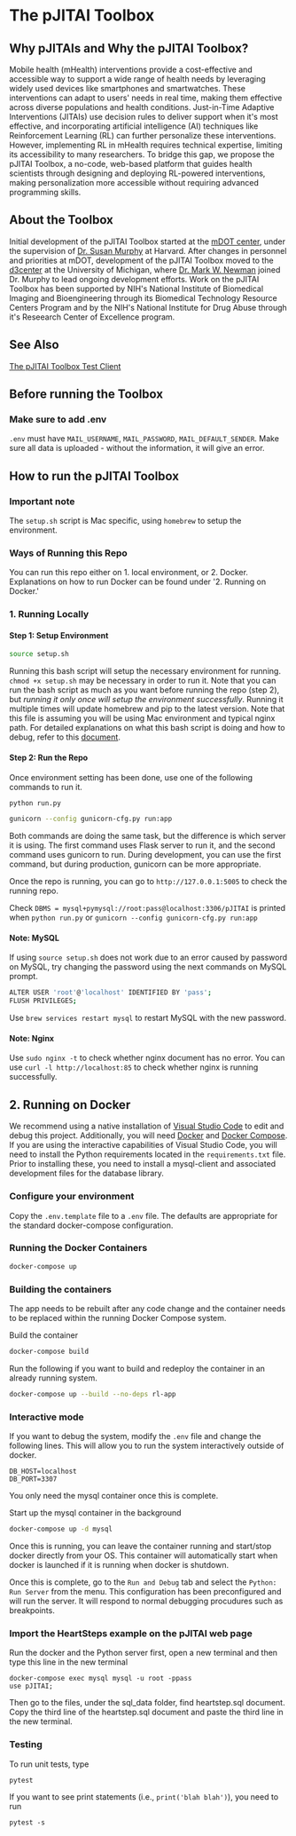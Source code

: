 # The pJITAI Toolbox

## Why pJITAIs and Why the pJITAI Toolbox?
Mobile health (mHealth) interventions provide a cost-effective and accessible way to support a wide range of health needs by leveraging widely used devices like smartphones and smartwatches. These interventions can adapt to users' needs in real time, making them effective across diverse populations and health conditions. Just-in-Time Adaptive Interventions (JITAIs) use decision rules to deliver support when it's most effective, and incorporating artificial intelligence (AI) techniques like Reinforcement Learning (RL) can further personalize these interventions. However, implementing RL in mHealth requires technical expertise, limiting its accessibility to many researchers. To bridge this gap, we propose the pJITAI Toolbox, a no-code, web-based platform that guides health scientists through designing and deploying RL-powered interventions, making personalization more accessible without requiring advanced programming skills.

## About the Toolbox
Initial development of the pJITAI Toolbox started at the [mDOT center](https://mdotcenter.org/), under the supervision of [Dr. Susan Murphy](https://people.seas.harvard.edu/~samurphy/) at Harvard. After changes in personnel and priorities at mDOT, development of the pJITAI Toolbox moved to the [d3center](https://d3c.isr.umich.edu/) at the University of Michigan, where [Dr. Mark W. Newman](https://mwnewman.people.si.umich.edu/) joined Dr. Murphy to lead ongoing development efforts. Work on the pJITAI Toolbox has been supported by NIH's National Institute of Biomedical Imaging and Bioengineering through its Biomedical Technology Resource Centers Program and by the NIH's National Institute for Drug Abuse through it's Reseearch Center of Excellence program.

## See Also
[The pJITAI Toolbox Test Client](https://github.com/MIACollaborative/pJITAI-test-client)

## Before running the Toolbox
### Make sure to add .env
`.env` must have `MAIL_USERNAME`, `MAIL_PASSWORD`, `MAIL_DEFAULT_SENDER`. Make sure all data is uploaded - without the information, it will give an error.

## How to run the pJITAI Toolbox
### Important note
The `setup.sh` script is Mac specific, using `homebrew` to setup the environment.

### Ways of Running this Repo

You can run this repo either on 1. local environment, or 2. Docker. Explanations on how to run Docker can be found under '2. Running on Docker.'

### 1. Running Locally
#### Step 1: Setup Environment
```bash
source setup.sh
```

Running this bash script will setup the necessary environment for running. `chmod +x setup.sh` may be necessary in order to run it. Note that you can run the bash script as much as you want before running the repo (step 2), but *running it only once will setup the environment successfully*. Running it multiple times will update homebrew and pip to the latest version. Note that this file is assuming you will be using Mac environment and typical nginx path. For detailed explanations on what this bash script is doing and how to debug, refer to this [document](https://docs.google.com/document/d/1OXymWaQtf1ktAW6F5Q-c-ozTKyu9UjhKw9_rOy75p1Q/edit?usp=sharing). 

#### Step 2: Run the Repo
Once environment setting has been done, use one of the following commands to run it.

```bash
python run.py
```
```bash
gunicorn --config gunicorn-cfg.py run:app
```
Both commands are doing the same task, but the difference is which server it is using. The first command uses Flask server to run it, and the second command uses gunicorn to run. During development, you can use the first command, but during production, gunicorn can be more appropriate.

Once the repo is running, you can go to `http://127.0.0.1:5005` to check the running repo. 

Check `DBMS = mysql+pymysql://root:pass@localhost:3306/pJITAI` is printed when `python run.py` or `gunicorn --config gunicorn-cfg.py run:app`

#### Note: MySQL

If using `source setup.sh` does not work due to an error caused by password on MySQL, try changing the password using the next commands on MySQL prompt. 

```bash
ALTER USER 'root'@'localhost' IDENTIFIED BY 'pass';
FLUSH PRIVILEGES;
```

Use `brew services restart mysql` to restart MySQL with the new password.

#### Note: Nginx

Use `sudo nginx -t` to check whether nginx document has no error. You can use `curl -l http://localhost:85` to check whether nginx is running successfully.

## 2. Running on Docker

We recommend using a native installation of [Visual Studio Code](https://code.visualstudio.com/) to edit and debug this project. Additionally, you will need [Docker](https://www.docker.com/) and [Docker Compose](https://docs.docker.com/compose/).  If you are using the interactive capabilities of Visual Studio Code, you will need to install the Python requirements located in the `requirements.txt` file.  Prior to installing these, you need to install a mysql-client and associated development files for the database library.  

### Configure your environment

Copy the `.env.template` file to a `.env` file. The defaults are appropriate for the standard docker-compose configuration. 

### Running the Docker Containers

```bash
docker-compose up
```

### Building the containers
The app needs to be rebuilt after any code change and the container needs to be replaced within the running Docker Compose system.

Build the container
```bash
docker-compose build
```

Run the following if you want to build and redeploy the container in an already running system.
```bash
docker-compose up --build --no-deps rl-app
```

### Interactive mode
If you want to debug the system, modify the `.env` file and change the following lines. This will allow you to run the system interactively outside of docker.

```
DB_HOST=localhost
DB_PORT=3307
```

You only need the mysql container once this is complete.

Start up the mysql container in the background
```bash
docker-compose up -d mysql
```
Once this is running, you can leave the container running and start/stop docker directly from your OS.  This container will automatically start when docker is launched if it is running when docker is shutdown.


Once this is complete, go to the `Run and Debug` tab and select the `Python: Run Server` from the menu.  This configuration has been preconfigured and will run the server.  It will respond to normal debugging procudures such as breakpoints.

### Import the HeartSteps example on the pJITAI web page
Run the docker and the Python server first, open a new terminal and then type this line in the new terminal
```
docker-compose exec mysql mysql -u root -ppass
use pJITAI;
```
Then go to the files, under the sql_data folder, find heartstep.sql document.
Copy the third line of the heartstep.sql document and paste the third line in the new terminal. 

### Testing
To run unit tests, type
```
pytest
```

If you want to see print statements (i.e., `print('blah blah')`), you need to run

```
pytest -s
```